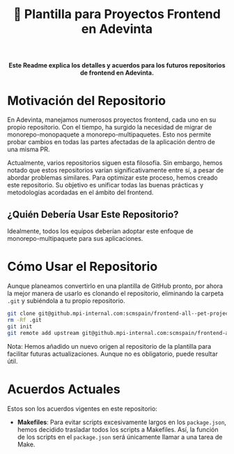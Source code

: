 <h1 align="center" style="padding-bottom: 2ch">
  👋 Plantilla para Proyectos Frontend en Adevinta
</h1>

<h4 align="center">Este Readme explica los detalles y acuerdos para los futuros repositorios de frontend en Adevinta.</h4>

# Motivación del Repositorio

En Adevinta, manejamos numerosos proyectos frontend, cada uno en su propio repositorio. Con el tiempo, ha surgido la necesidad de migrar de monorepo-monopaquete a monorepo-multipaquetes. Esto nos permite probar cambios en todas las partes afectadas de la aplicación dentro de una misma PR.

Actualmente, varios repositorios siguen esta filosofía. Sin embargo, hemos notado que estos repositorios varían significativamente entre sí, a pesar de abordar problemas similares. Para optimizar este proceso, hemos creado este repositorio. Su objetivo es unificar todas las buenas prácticas y metodologías acordadas en el ámbito del frontend.

## ¿Quién Debería Usar Este Repositorio?
Idealmente, todos los equipos deberían adoptar este enfoque de monorepo-multipaquete para sus aplicaciones.

# Cómo Usar el Repositorio

Aunque planeamos convertirlo en una plantilla de GitHub pronto, por ahora la mejor manera de usarlo es clonando el repositorio, eliminando la carpeta `.git` y subiéndola a tu propio repositorio.

```bash
git clone git@github.mpi-internal.com:scmspain/frontend-all--pet-project-ts.git
rm -Rf .git
git init
git remote add upstream git@github.mpi-internal.com:scmspain/frontend-all--pet-project-ts.git
```

Nota: Hemos añadido un nuevo origen al repositorio de la plantilla para facilitar futuras actualizaciones. Aunque no es obligatorio, puede resultar útil.

# Acuerdos Actuales

Estos son los acuerdos vigentes en este repositorio:

- **Makefiles**: Para evitar scripts excesivamente largos en los `package.json`, hemos decidido trasladar todos los scripts a Makefiles. Así, la función de los scripts en el `package.json` será únicamente llamar a una tarea de Make.
